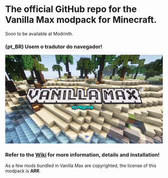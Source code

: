 # The official GitHub repo for the Vanilla Max modpack for Minecraft.

Soon to be available at Modrinth.

### (pt_BR) Usem o tradutor do navegador!

![Splash](https://github.com/psygreg/vanilla-max-minecraft/blob/1615cb13c8ef25fab6cebd8f65f9e90a40af6b61/images/background.png)

### Refer to the [Wiki](https://github.com/psygreg/vanilla-max-minecraft/wiki) for more information, details and installation!

As a few mods bundled in Vanilla Max are copyrighted, the license of this modpack is **ARR**.
